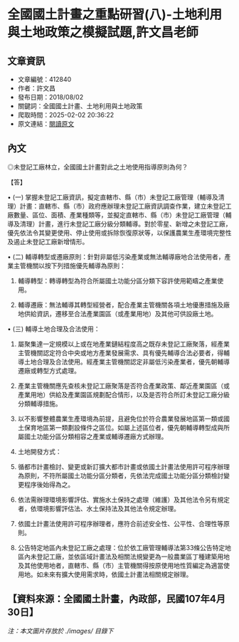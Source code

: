 # 全國國土計畫之重點研習(八)-土地利用與土地政策之模擬試題,許文昌老師

## 文章資訊
- 文章編號：412840
- 作者：許文昌
- 發布日期：2018/08/02
- 關鍵詞：全國國土計畫、土地利用與土地政策
- 爬取時間：2025-02-02 20:36:22
- 原文連結：[閱讀原文](https://real-estate.get.com.tw/Columns/detail.aspx?no=412840)

## 內文
◎未登記工廠林立，全國國土計畫對此之土地使用指導原則為何？

【答】

• (一) 掌握未登記工廠資訊，擬定直轄市、縣（市）未登記工廠管理（輔導及清理）計畫：直轄市、縣（市）政府應辦理未登記工廠資訊調查作業，建立未登記工廠數量、區位、面積、產業種類等，並擬定直轄市、縣（市）未登記工廠管理（輔導及清理）計畫，進行未登記工廠分級分類輔導。對於零星、新增之未登記工廠，優先依法令其變更使用、停止使用或拆除恢復原狀等，以保護農業生產環境完整性及遏止未登記工廠新增情形。

• (二) 輔導轉型或遷廠原則：針對非屬低污染產業或無法輔導廠地合法使用者，產業主管機關以按下列措施優先輔導為原則：

1. 輔導轉型：轉導轉型為符合所屬國土功能分區分類下容許使用範疇之產業使用。

2. 輔導遷廠：無法輔導其轉型經營者，配合產業主管機關各項土地優惠措施及廠地供給資訊，遷移至合法產業園區（或產業用地）及其他可供設廠土地。

• (三) 輔導土地合理及合法使用：

1. 屬聚集達一定規模以上或在地產業鏈結程度高之既存未登記工廠聚落，經產業主管機關認定符合中央或地方產業發展需求、具有優先輔導合法必要者，得輔導土地合理及合法使用。經產業主管機關認定非屬低污染產業者，優先朝輔導遷廠或轉型方式處理。

2. 產業主管機關應先查核未登記工廠聚落是否符合產業政策、鄰近產業園區（或產業用地）供給及產業園區規劃配合情形，以及是否符合所訂未登記工廠分級分類輔導措施。

3. 以不影響整體農業生產環境為前提，且避免位於符合農業發展地區第一類或國土保育地區第一類劃設條件之區位。如屬上述區位者，優先朝輔導轉型成與所屬國土功能分區分類相容之產業或輔導遷廠方式辦理。

4. 土地開發方式：

1. 循都市計畫檢討、變更或新訂擴大都市計畫或依國土計畫法使用許可程序辦理為原則，不符所屬國土功能分區分類者，先依法完成國土功能分區分類檢討變更程序後始得為之。

2. 依法需辦理環境影響評估、實施水土保持之處理（維護）及其他法令另有規定者，依環境影響評估法、水土保持法及其他法令規定辦理。

3. 依國土計畫法使用許可程序辦理者，應符合前述安全性、公平性、合理性等原則。

5. 公告特定地區內未登記工廠之處理：位於依工廠管理輔導法第33條公告特定地區內未登記工廠，並依區域計畫法及相關法規變更為一般農業區丁種建築用地及其他使用地者，直轄市、縣（市）主管機關得按原使用地性質編定為適當使用地。如未來有擴大使用需求時，依國土計畫法相關規定辦理。

【資料來源：全國國土計畫，內政部，民國107年4月30日】
---
*注：本文圖片存放於 ./images/ 目錄下*
